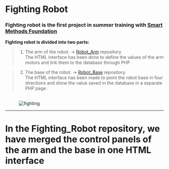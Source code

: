 # Fighting Robot
### Fighting robot is the first project in summer training with [Smart Methods Foundation](https://github.com/smart-methods)

**Fighting robot is divided into two parts:**
>  1. The arm of the robot. → [Robot_Arm](https://github.com/RanaMHM/Robot_Arm) repository<br>
>    The HTML interface has been done to define the values of the arm motors and link them to the database through PHP . <br>

>  2. The base of the robot. →  [Robot_Base](https://github.com/RanaMHM/Robot_Base) repository.<br>
>     The HTML interface has been made to point the robot base in four directions and show the value saved in the database in a separate PHP page .  

<br> &nbsp;&nbsp;&nbsp;&nbsp;&nbsp;&nbsp;&nbsp;&nbsp;&nbsp;&nbsp; ![fighting](https://user-images.githubusercontent.com/52053143/125397696-f3df9000-e3b6-11eb-875d-aa816abbdd7f.jpg)

***
# In the Fighting_Robot repository, we have merged the control panels of the arm and the base in one HTML interface
